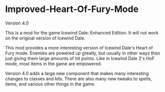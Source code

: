 # Improved-Heart-Of-Fury-Mode
Version 4.0

This is a mod for the game Icewind Dale: Enhanced Edition. It will not work on the original version of Icewind Dale.

This mod provides a more interesting version of Icewind Dale's Heart of Fury mode. Enemies are powered up greatly, but usually in other ways than just giving them large amounts of hit points. Like in Icewind Dale 2's HoF mode, most items in the game are empowered.

Version 4.0 adds a large new component that makes many interesting changes to classes and kits. There are also many new tweaks to spells, items, and various other things in the game.